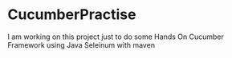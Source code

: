 # CucumberPractise
I am working on this project just to do some Hands On Cucumber Framework using Java Seleinum with maven
